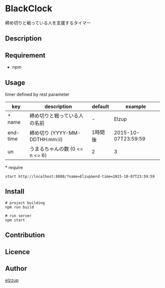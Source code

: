 BlackClock
===

締め切りと戦っている人を支援するタイマー

## Description

## Requirement

* npm

## Usage
timer defined by rest parameter

| key      | description                    | default | example             |
|----------|--------------------------------|---------|---------------------|
| \* name  | 締め切りと戦っている人の名前   | -       | Elzup               |
| end-time | 締め切り (YYYY-MM-DDTHH:mm:ii) | 1時間後 | 2015-10-07T23:59:59 |
| un       | うまるちゃんの数 (0 <= n <= 6) | 2       | 3                   |

\* require

```
start http://localhost:8888/?name=Elzup&end-time=2015-10-07T23:59:59
```

## Install

```
# project building
npm run build

# run server
npm start
```

## Contribution

## Licence

## Author

[elzzup](https://github.com/elzzup)
